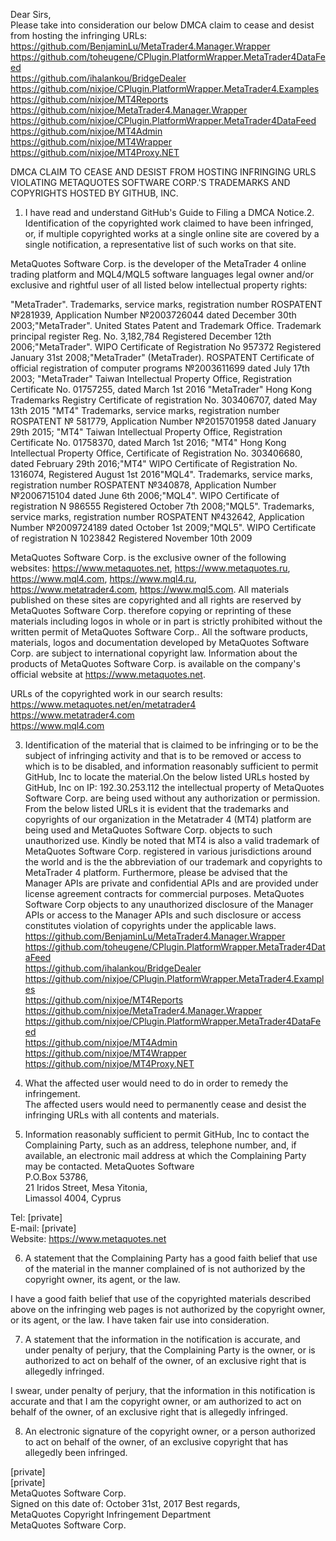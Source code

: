 Dear Sirs,  
Please take into consideration our below DMCA claim
to cease and desist from hosting the infringing URLs:  
https://github.com/BenjaminLu/MetaTrader4.Manager.Wrapper  
https://github.com/toheugene/CPlugin.PlatformWrapper.MetaTrader4DataFeed  
https://github.com/ihalankou/BridgeDealer  
https://github.com/nixjoe/CPlugin.PlatformWrapper.MetaTrader4.Examples  
https://github.com/nixjoe/MT4Reports  
https://github.com/nixjoe/MetaTrader4.Manager.Wrapper  
https://github.com/nixjoe/CPlugin.PlatformWrapper.MetaTrader4DataFeed  
https://github.com/nixjoe/MT4Admin  
https://github.com/nixjoe/MT4Wrapper  
https://github.com/nixjoe/MT4Proxy.NET  

DMCA CLAIM TO CEASE AND DESIST FROM HOSTING INFRINGING URLS VIOLATING METAQUOTES SOFTWARE CORP.'S TRADEMARKS AND COPYRIGHTS HOSTED BY GITHUB, INC.  

1. I have read and understand GitHub's Guide to Filing a DMCA Notice.2. Identification of the copyrighted
work claimed to have been infringed, or, if multiple copyrighted works at a
single online site are covered by a single notification, a representative list
of such works on that site.  

MetaQuotes Software Corp. is the
developer of the MetaTrader 4 online trading platform and MQL4/MQL5
software languages legal owner and/or exclusive and rightful user of
all listed
below intellectual property rights:  

"MetaTrader". Trademarks, service marks,
registration number ROSPATENT №281939, Application Number №2003726044
dated December 30th  2003;"MetaTrader". United States Patent
and Trademark Office. Trademark principal register Reg. No. 3,182,784
Registered December 12th  2006;"MetaTrader". WIPO Certificate of Registration No  957372 Registered January 31st  2008;"MetaTrader"
(MetaTrader). ROSPATENT Certificate of official registration of
computer programs №2003611699 dated July 17th  2003;
"MetaTrader"  Taiwan Intellectual Property Office, Registration
Certificate No. 01757255, dated March 1st  2016     "MetaTrader"
Hong Kong Trademarks Registry Certificate of registration No.
303406707, dated
May 13th   2015 "MT4" Trademarks, service marks,
registration number ROSPATENT № 581779, Application Number №2015701958 dated January 29th  2015;
"MT4" Taiwan Intellectual Property
Office, Registration Certificate No. 01758370, dated March 1st  2016; "MT4" Hong Kong Intellectual Property
Office, Certificate of Registration No. 303406680, dated February 29th  2016;"MT4" WIPO Certificate of Registration No. 1316074, Registered August 1st 2016"MQL4". Trademarks,
service marks, registration number ROSPATENT №340878, Application Number
№2006715104 dated June 6th 2006;"MQL4". WIPO Certificate
of registration N 986555 Registered October 7th  2008;"MQL5". Trademarks, service marks, registration number ROSPATENT №432642, Application Number №2009724189 dated October 1st 2009;"MQL5". WIPO Certificate of registration N 1023842 Registered November 10th 2009

MetaQuotes Software Corp. is
the exclusive owner of the following websites: 
https://www.metaquotes.net, https://www.metaquotes.ru, https://www.mql4.com, https://www.mql4.ru, https://www.metatrader4.com, https://www.mql5.com. 
All materials
published on these sites are copyrighted and all rights are reserved by
MetaQuotes Software Corp. therefore copying or reprinting of
these materials including logos in whole or in part is strictly prohibited without the written permit of
MetaQuotes Software Corp..
All the software products,
materials, logos and documentation developed by MetaQuotes Software
Corp. are subject to international copyright law. Information about the
products of MetaQuotes Software Corp. is available on the company's
official
website at https://www.metaquotes.net.

URLs of the copyrighted work in our search results:   
https://www.metaquotes.net/en/metatrader4  
https://www.metatrader4.com  
https://www.mql4.com

3.  Identification of the material
that is claimed to be infringing or to be the subject of infringing activity
and that is to be removed or access to which is to be disabled, and information
reasonably sufficient to permit GitHub, Inc to locate the material.On the below listed URLs hosted by GitHub, Inc on IP:  192.30.253.112  the
intellectual property of MetaQuotes Software Corp. are being used
without
any authorization or permission. From the below listed URLs it
is evident that the trademarks and
copyrights of our organization in the Metatrader 4 (MT4) platform are
being
used and MetaQuotes Software Corp. objects to such unauthorized use. 
Kindly be noted that MT4 is also a valid trademark of
MetaQuotes Software Corp. registered in various jurisdictions around the
world and is the the abbreviation
of our trademark and copyrights to MetaTrader 4 platform. Furthermore,
please be advised that the Manager APIs are private and confidential
APIs and are provided under license agreement contracts for commercial
purposes.  MetaQuotes Software Corp objects to any unauthorized
disclosure of the Manager APIs or access to the Manager APIs and such
disclosure or access constitutes violation of copyrights under the
applicable laws.  
https://github.com/BenjaminLu/MetaTrader4.Manager.Wrapper  
https://github.com/toheugene/CPlugin.PlatformWrapper.MetaTrader4DataFeed  
https://github.com/ihalankou/BridgeDealer  
https://github.com/nixjoe/CPlugin.PlatformWrapper.MetaTrader4.Examples  
https://github.com/nixjoe/MT4Reports  
https://github.com/nixjoe/MetaTrader4.Manager.Wrapper  
https://github.com/nixjoe/CPlugin.PlatformWrapper.MetaTrader4DataFeed  
https://github.com/nixjoe/MT4Admin  
https://github.com/nixjoe/MT4Wrapper  
https://github.com/nixjoe/MT4Proxy.NET  

4. What the affected user would need to do in order to remedy the infringement.  
The affected users would need to permanently cease and desist the infringing URLs with all contents and materials.  

5. Information reasonably sufficient
to permit GitHub, Inc to contact the
Complaining Party, such as an address, telephone number, and, if available, an
electronic mail address at which the Complaining Party may be contacted. 
MetaQuotes Software    
P.O.Box 53786,     
21 Iridos Street, Mesa Yitonia,    
Limassol 4004, Cyprus    

Tel: [private]  
E-mail: [private]  
Website: https://www.metaquotes.net  

6. A statement that the Complaining
Party has a good faith belief that use of the material in the manner complained
of is not authorized by the copyright owner, its agent, or the law.

I have a good faith belief that use of the copyrighted
materials described above on the infringing web pages is not authorized
by the copyright owner, or its agent, or the law. I have taken fair use
into consideration.

7. A statement that the information in the
notification is accurate, and under penalty of perjury, that the Complaining
Party is the owner, or is authorized to act on behalf of the owner, of an
exclusive right that is allegedly infringed.

I swear, under penalty of perjury, that the information in this
notification is accurate and that I am the copyright owner, or am
authorized to act on behalf of the owner, of an exclusive right that is
allegedly infringed.  

8. An electronic signature of the
copyright owner, or a person authorized to act on behalf of the owner, of an
exclusive copyright that has allegedly been infringed.

[private]  
[private]  
MetaQuotes Software Corp.   
Signed on this date of:  October 31st, 2017
Best regards,  
MetaQuotes Copyright Infringement Department  
MetaQuotes Software Corp.
